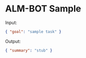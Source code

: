 # ALM-BOT Sample

Input:

```json
{ "goal": "sample task" }
```

Output:

```json
{ "summary": "stub" }
```
